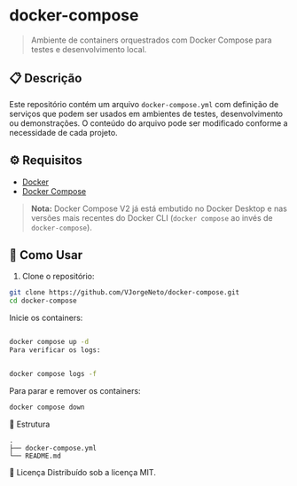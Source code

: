 # docker-compose

> Ambiente de containers orquestrados com Docker Compose para testes e desenvolvimento local.

## 📋 Descrição

Este repositório contém um arquivo `docker-compose.yml` com definição de serviços que podem ser usados em ambientes de testes, desenvolvimento ou demonstrações. O conteúdo do arquivo pode ser modificado conforme a necessidade de cada projeto.

## ⚙️ Requisitos

- [Docker](https://docs.docker.com/get-docker/)
- [Docker Compose](https://docs.docker.com/compose/)

> **Nota:** Docker Compose V2 já está embutido no Docker Desktop e nas versões mais recentes do Docker CLI (`docker compose` ao invés de `docker-compose`).

## 🚀 Como Usar

1. Clone o repositório:

```bash
git clone https://github.com/VJorgeNeto/docker-compose.git
cd docker-compose
```
Inicie os containers:

```bash

docker compose up -d
Para verificar os logs:
```

```bash

docker compose logs -f
```

Para parar e remover os containers:

```bash
docker compose down
```

📁 Estrutura
```
.
├── docker-compose.yml
└── README.md
```

📄 Licença
Distribuído sob a licença MIT.
